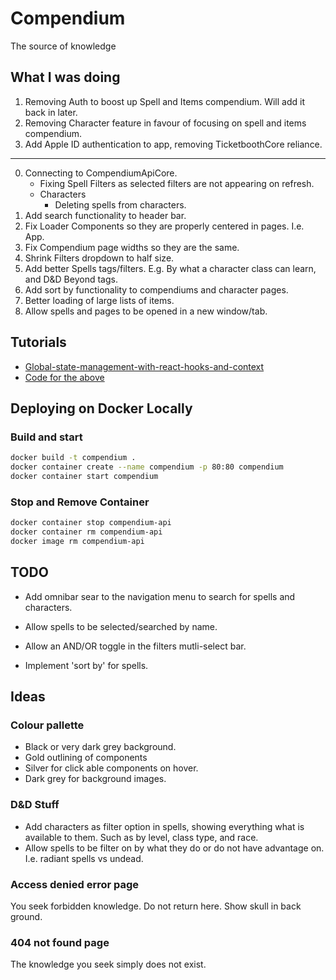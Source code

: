# Compendium

The source of knowledge

## What I was doing

1. Removing Auth to boost up Spell and Items compendium. Will add it back in later.
2. Removing Character feature in favour of focusing on spell and items compendium.
3. Add Apple ID authentication to app, removing TicketboothCore reliance.

---

0. Connecting to CompendiumApiCore.
    - Fixing Spell Filters as selected filters are not appearing on refresh.
    - Characters
        - Deleting spells from characters.
1. Add search functionality to header bar.
2. Fix Loader Components so they are properly centered in pages. I.e. App.
3. Fix Compendium page widths so they are the same.
4. Shrink Filters dropdown to half size.
5. Add better Spells tags/filters. E.g. By what a character class can learn, and D&D Beyond tags.
6. Add sort by functionality to compendiums and character pages.
7. Better loading of large lists of items.
8. Allow spells and pages to be opened in a new window/tab.

## Tutorials

- [Global-state-management-with-react-hooks-and-context](https://dev.to/vanderleisilva/global-state-management-with-react-hooks-and-context-5f6h)
- [Code for the above](https://github.com/vanderleisilva/react-context/blob/master/src)

## Deploying on Docker Locally

### Build and start

``` bash
docker build -t compendium .
docker container create --name compendium -p 80:80 compendium
docker container start compendium
```

### Stop and Remove Container

```bash
docker container stop compendium-api
docker container rm compendium-api
docker image rm compendium-api
```

## TODO

- Add omnibar sear to the navigation menu to search for spells and characters.

- Allow spells to be selected/searched by name.
- Allow an AND/OR toggle in the filters mutli-select bar.
- Implement 'sort by' for spells.

## Ideas

### Colour pallette

- Black or very dark grey background.
- Gold outlining of components
- Silver for click able components on hover.
- Dark grey for background images.

### D&D Stuff

- Add characters as filter option in spells, showing everything what is available to them. Such as by level, class type, and race.
- Allow spells to be filter on by what they do or do not have advantage on. I.e. radiant spells vs undead.

### Access denied error page

You seek forbidden knowledge. Do not return here.
Show skull in back ground.

### 404 not found page

The knowledge you seek simply does not exist.
